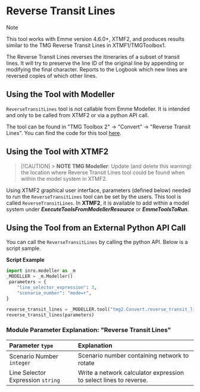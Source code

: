 # **Reverse Transit Lines**

> [!NOTE]
> This tool works with Emme version 4.6.0+, XTMF2, and produces results similar to the TMG Reverse Transit Lines in XTMF1/TMGToolbox1.

The Reverse Transit Lines reverses the itineraries of a subset of transit lines. It will try to preserve the line ID of the original line by appending or modifying the final character. Reports to the Logbook which new lines are reversed copies of which other lines.

## **Using the Tool with Modeller**

`ReverseTransitLines` tool is not callable from Emme Modeller. It is intended and only to be called from XTMF2 or via a python API call.

The tool can be found in "TMG Toolbox 2" -> "Convert" -> "Reverse Transit Lines". You can find the code for this tool [here](https://github.com/TravelModellingGroup/TMG.EMME/blob/master/TMG.EMME/TMGToolbox2/src/Convert/reverse_transit_lines.py).

## **Using the Tool with XTMF2**

> [!CAUTION] > **NOTE TMG Modeller**: Update (and delete this warning) the location where Reverse Transit Lines tool could be found when within the model system in XTMF2.

Using XTMF2 graphical user interface, parameters (defined below) needed to run the `ReverseTransitLines` tool can be set by the users. This tool is called `ReverseTransitLines`. In **XTMF2**, it is available to add within a model system under **_ExecuteToolsFromModellerResource_** or **_EmmeToolsToRun_**.

## **Using the Tool from an External Python API Call**

You can call the `ReverseTransitLines` by calling the python API. Below is a script sample.

**Script Example**

```python
import inro.modeller as _m
_MODELLER = _m.Modeller()
 parameters = {
    "line_selector_expression": 3,
    "scenario_number": "mode=r",
}

reverse_transit_lines = _MODELLER.tool("tmg2.Convert.reverse_transit_lines")
reverse_transit_lines(parameters)
```

### Module Parameter Explanation: "Reverse Transit Lines"

| Parameter `type`                  | Explanation                                                       |
| :-------------------------------- | :---------------------------------------------------------------- |
| Scenario Number `integer`         | Scenario number containing network to rotate                      |
| Line Selector Expression `string` | Write a network calculator expression to select lines to reverse. |
